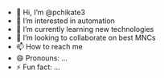 - 👋 Hi, I’m @pchikate3
- 👀 I’m interested in automation 
- 🌱 I’m currently learning new technologies
- 💞️ I’m looking to collaborate on best MNCs
- 📫 How to reach me 
- 😄 Pronouns: ...
- ⚡ Fun fact: ...

<!---
pchikate3/pchikate3 is a ✨ special ✨ repository because its `README.md` (this file) appears on your GitHub profile.
You can click the Preview link to take a look at your changes.
--->
